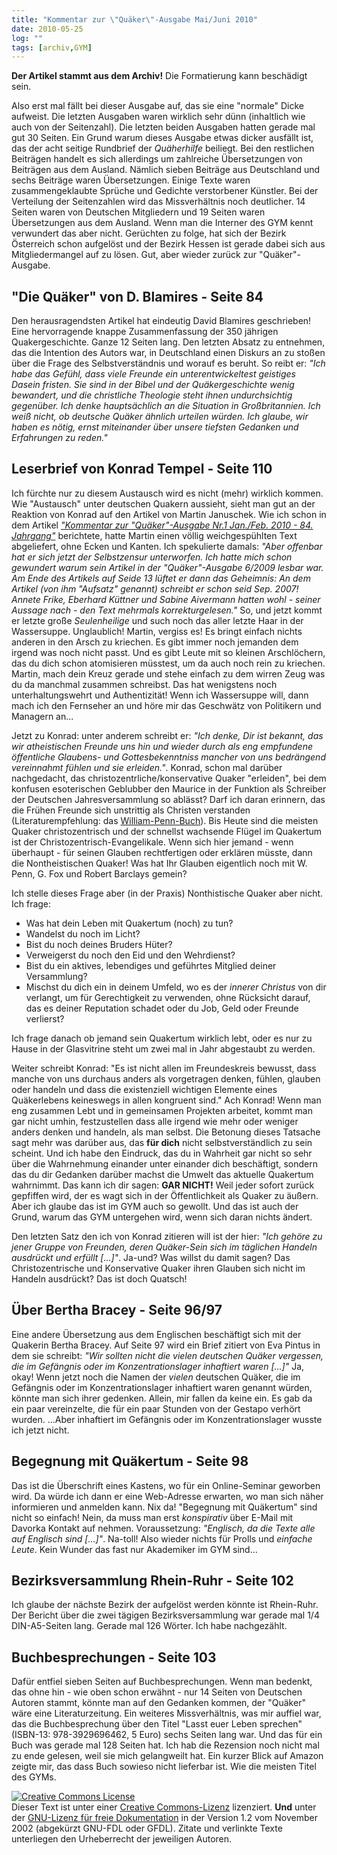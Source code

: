 ```yaml
---
title: "Kommentar zur \"Quäker\"-Ausgabe Mai/Juni 2010"
date: 2010-05-25
log: ""
tags: [archiv,GYM]
---
```

**Der Artikel stammt aus dem Archiv!** Die Formatierung kann beschädigt sein.

Also erst mal fällt bei dieser Ausgabe auf, das sie eine "normale" Dicke aufweist. Die letzten Ausgaben waren wirklich sehr dünn (inhaltlich wie auch von der Seitenzahl). Die letzten beiden Ausgaben hatten gerade mal gut 30 Seiten. Ein Grund warum dieses Ausgabe etwas dicker ausfällt ist, das der acht seitige Rundbrief der <i>Quäherhilfe</i> beiliegt. Bei den restlichen Beiträgen handelt es sich allerdings um zahlreiche Übersetzungen von Beiträgen aus dem Ausland. Nämlich sieben Beiträge aus Deutschland und sechs Beiträge waren Übersetzungen. Einige Texte waren zusammengeklaubte Sprüche und Gedichte verstorbener Künstler. Bei der Verteilung der Seitenzahlen wird das Missverhältnis noch deutlicher. 14 Seiten waren von Deutschen Mitgliedern und 19 Seiten waren Übersetzungen aus dem Ausland. Wenn man die Interner des GYM kennt verwundert das aber nicht. Gerüchten zu folge, hat sich der Bezirk Österreich schon aufgelöst und der Bezirk Hessen ist gerade dabei sich aus Mitgliedermangel auf zu lösen. Gut, aber wieder zurück zur "Quäker"-Ausgabe.


## "Die Quäker" von D. Blamires - Seite 84 ##

Den herausragendsten Artikel hat eindeutig David Blamires geschrieben! Eine hervorragende knappe Zusammenfassung der 350 jährigen Quakergeschichte. Ganze 12 Seiten lang. Den letzten Absatz zu entnehmen, das die Intention des Autors war, in Deutschland einen Diskurs an zu stoßen über die Frage des Selbstverständnis und worauf es beruht. So reibt er: <i>"Ich habe das Gefühl, dass viele Freunde ein unterentwickeltest geistiges Dasein fristen. Sie sind in der Bibel und der Quäkergeschichte wenig bewandert, und die christliche Theologie steht ihnen undurchsichtig gegenüber. Ich denke hauptsächlich an die Situation in Großbritannien. Ich weiß nicht, ob deutsche Quäker ähnlich urteilen würden. Ich glaube, wir haben es nötig, ernst miteinander über unsere tiefsten Gedanken und Erfahrungen zu reden."</i> 


## Leserbrief von Konrad Tempel - Seite 110 ##
Ich fürchte nur zu diesem Austausch wird es nicht (mehr) wirklich kommen. Wie "Austausch" unter deutschen Quakern aussieht, sieht man gut an der Reaktion von Konrad auf den Artikel von Martin Januschek. Wie ich schon in dem  Artikel <a href="http://www.the-independent-friend.de/?q=node/608"><i>"Kommentar zur "Quäker"-Ausgabe Nr.1 Jan./Feb. 2010 - 84. Jahrgang"</i></a> berichtete, hatte Martin einen völlig weichgespühlten Text abgeliefert, ohne Ecken und Kanten. Ich spekulierte damals: <i>"Aber offenbar hat er sich jetzt der Selbstzensur unterworfen. Ich hatte mich schon gewundert warum sein Artikel in der "Quäker"-Ausgabe 6/2009 lesbar war. Am Ende des Artikels auf Seide 13 lüftet er dann das Geheimnis: An dem Artikel (von ihm "Aufsatz" genannt) schreibt er schon seid Sep. 2007! Annete Frike, Eberhard Küttner und Sabine Aivermann hatten wohl - seiner Aussage nach - den Text mehrmals korrekturgelesen."</i> So, und jetzt kommt er letzte große <i>Seulenheilige</i> und such noch das aller letzte Haar in der Wassersuppe. Unglaublich! Martin, vergiss es! Es bringt einfach nichts anderen in den Arsch zu kriechen. Es gibt immer noch jemanden dem irgend was noch nicht passt. Und es gibt Leute mit so kleinen Arschlöchern, das du dich schon atomisieren müsstest, um da auch noch rein zu kriechen. Martin, mach dein Kreuz gerade und stehe einfach zu dem wirren Zeug was du da manchmal zusammen schreibst. Das hat wenigstens noch unterhaltungswehrt und Authentizität! Wenn ich Wassersuppe will, dann mach ich den Fernseher an und höre mir das Geschwätz von Politikern und Managern an...

Jetzt zu Konrad: unter anderem schreibt er: <i>"Ich denke, Dir ist bekannt, das wir atheistischen Freunde uns hin und wieder durch als eng empfundene öffentliche Glaubens- und Gottesbekenntniss mancher von uns bedrängend vereinnahmt fühlen und sie erleiden."</i>. Konrad, schon mal darüber nachgedacht, das christozentrliche/konservative Quaker "erleiden", bei dem konfusen esoterischen Geblubber den Maurice in der Funktion als Schreiber der Deutschen Jahresversammlung so ablässt? Darf ich daran erinnern, das die Frühen Freunde sich unstrittig als Christen verstanden (Literaturempfehlung: das <a href="http://www.the-independent-friend.de/?q=node/550">William-Penn-Buch</a>). Bis Heute sind die meisten Quaker christozentrisch und der schnellst wachsende Flügel im Quakertum ist der Christozentrisch-Evangelikale. Wenn sich hier jemand - wenn überhaupt - für seinen Glauben rechtfertigen oder erklären müsste, dann die Nontheistischen Quaker! Was hat Ihr Glauben eigentlich noch mit W. Penn, G. Fox und Robert Barclays gemein? 

Ich stelle dieses Frage aber (in der Praxis) Nonthistische Quaker aber nicht. Ich frage: 
<ul>
<li>Was hat dein Leben mit Quakertum (noch) zu tun?</li>
<li>Wandelst du noch im Licht?</li>
<li>Bist du noch deines Bruders Hüter?</li>
<li>Verweigerst du noch den Eid und den Wehrdienst?</li>
<li>Bist du ein aktives, lebendiges und geführtes Mitglied deiner Versammlung?</li>
<li>Mischst du dich ein in deinem Umfeld, wo es der <i>innerer Christus</i> von dir verlangt, um für Gerechtigkeit zu verwenden, ohne Rücksicht darauf, das es deiner Reputation schadet oder du Job, Geld oder Freunde verlierst?</li>
</ul>
Ich frage danach ob jemand sein Quakertum wirklich lebt, oder es nur zu Hause in der Glasvitrine steht um zwei mal in Jahr abgestaubt zu werden.

Weiter schreibt Konrad: </i>"Es ist nicht allen im Freundeskreis bewusst, dass manche von uns durchaus anders als vorgetragen denken, fühlen, glauben oder handeln und dass die existenziell wichtigen Elemente eines Quäkerlebens keineswegs in allen kongruent sind."</i> Ach Konrad! Wenn man eng zusammen Lebt und in gemeinsamen Projekten arbeitet, kommt man gar nicht umhin, festzustellen dass alle irgend wie mehr oder weniger anders denken und handeln, als man selbst. Die Betonung dieses Tatsache sagt mehr was darüber aus, das **für dich** nicht selbstverständlich zu sein scheint. Und ich habe den Eindruck, das du in Wahrheit gar nicht so sehr über die Wahrnehmung einander unter einander dich beschäftigt, sondern das du dir Gedanken darüber machst die Umwelt das aktuelle Quakertum wahrnimmt. Das kann ich dir sagen: **GAR NICHT!** Weil jeder sofort zurück gepfiffen wird, der es wagt sich in der Öffentlichkeit als Quaker zu äußern. Aber ich glaube das ist im GYM auch so gewollt. Und das ist auch der Grund, warum das GYM untergehen wird, wenn sich daran nichts ändert.

Den letzten Satz den ich von Konrad zitieren will ist der hier: <i>"Ich gehöre zu jener Gruppe von Freunden, deren Quäker-Sein sich im täglichen Handeln ausdrückt und erfüllt [...]"</i>. Ja-und? Was willst du damit sagen? Das Christozentrische und Konservative Quaker ihren Glauben sich nicht im Handeln ausdrückt? Das ist doch Quatsch!

## Über Bertha Bracey - Seite 96/97 ##
Eine andere Übersetzung aus dem Englischen beschäftigt sich mit der Quakerin Bertha Bracey. Auf Seite 97 wird ein Brief zitiert von Eva Pintus in dem sie schreibt: <i>"Wir sollten nicht die vielen deutschen Quäker vergessen, die im Gefängnis oder im Konzentrationslager inhaftiert waren [...]"</i> Ja, okay! Wenn jetzt noch die Namen der <i>vielen</i> deutschen Quäker, die im Gefängnis oder im Konzentrationslager inhaftiert waren  genannt würden, könnte man sich ihrer gedenken. Allein, mir fallen da keine ein. Es gab da ein paar vereinzelte, die für ein paar Stunden von der Gestapo verhört wurden. ...Aber inhaftiert im Gefängnis oder im Konzentrationslager wusste ich jetzt nicht.


## Begegnung mit Quäkertum - Seite 98 ##
Das ist die Überschrift eines Kastens, wo für ein Online-Seminar geworben wird. Da würde ich dann er eine Web-Adresse erwarten, wo man sich näher informieren und anmelden kann. Nix da! "Begegnung mit Quäkertum" sind nicht so einfach! Nein, da muss man erst <i>konspirativ</i> über E-Mail mit Davorka Kontakt auf nehmen. Voraussetzung: <i>"Englisch, da die Texte alle auf Englisch sind [...]"</i>. Na-toll! Also wieder nichts für Prolls und <i>einfache Leute</i>. Kein Wunder das fast nur Akademiker im GYM sind...

## Bezirksversammlung Rhein-Ruhr - Seite 102 ##
Ich glaube der nächste Bezirk der aufgelöst werden könnte ist Rhein-Ruhr. Der Bericht über die zwei tägigen Bezirksversammlung war gerade mal 1/4 DIN-A5-Seiten lang. Gerade mal 126 Wörter. Ich habe nachgezählt.

## Buchbesprechungen - Seite 103 ##
Dafür entfiel sieben Seiten auf Buchbesprechungen. Wenn man bedenkt, das ohne hin - wie oben schon erwähnt - nur 14 Seiten von Deutschen Autoren stammt, könnte man auf den Gedanken kommen, der "Quäker" wäre eine Literaturzeitung. Ein weiteres Missverhältnis, was mir auffiel war, das die Buchbesprechung über den Titel "Lasst euer Leben sprechen" (ISBN-13: 978-3929696462, 5 Euro) sechs Seiten lang war. Und das für ein Buch was gerade mal 128 Seiten hat. Ich hab die Rezension noch nicht mal zu ende gelesen, weil sie mich gelangweilt hat. Ein kurzer Blick auf Amazon zeigte mir, das dass Buch sowieso nicht lieferbar ist. Wie die meisten Titel des GYMs. 




<a href="http://creativecommons.org/licenses/by-sa/3.0/de/" rel="license"><img src="http://i.creativecommons.org/l/by-sa/3.0/de/88x31.png" style="border-width: 0pt;" alt="Creative Commons License" /></a><br />
Dieser <span rel="dc:type" href="http://purl.org/dc/dcmitype/Text" xmlns:dc="http://purl.org/dc/elements/1.1/">Text</span> ist unter einer <a href="http://creativecommons.org/licenses/by-sa/3.0/de/" rel="license">Creative Commons-Lizenz</a> lizenziert. **Und** unter der <a href="http://de.wikipedia.org/wiki/GFDL">GNU-Lizenz f&uuml;r freie Dokumentation</a> in der Version 1.2 vom November 2002 (abgek&uuml;rzt GNU-FDL oder GFDL). Zitate und verlinkte Texte unterliegen den Urheberrecht der jeweiligen Autoren.
